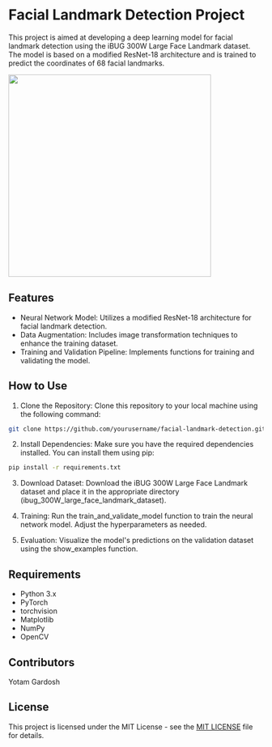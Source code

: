 # Facial Landmark Detection Project
This project is aimed at developing a deep learning model for facial landmark detection using the iBUG 300W Large Face Landmark dataset. The model is based on a modified ResNet-18 architecture and is trained to predict the coordinates of 68 facial landmarks.

<img src="https://miro.medium.com/v2/resize:fit:720/format:webp/1*a6kXOpZQ4abIk0EfIkKOpw.jpeg" width= "400" height= "400">



## Features
* Neural Network Model: Utilizes a modified ResNet-18 architecture for facial landmark detection.
* Data Augmentation: Includes image transformation techniques to enhance the training dataset.
* Training and Validation Pipeline: Implements functions for training and validating the model.
  
## How to Use
1. Clone the Repository: Clone this repository to your local machine using the following command:
  ```bash
  git clone https://github.com/yourusername/facial-landmark-detection.git
```

2. Install Dependencies: Make sure you have the required dependencies installed. You can install them using pip:
  ```bash
  pip install -r requirements.txt
```
3. Download Dataset: Download the iBUG 300W Large Face Landmark dataset and place it in the appropriate directory (ibug_300W_large_face_landmark_dataset).

4. Training: Run the train_and_validate_model function to train the neural network model. Adjust the hyperparameters as needed.

5. Evaluation: Visualize the model's predictions on the validation dataset using the show_examples function.

## Requirements
* Python 3.x 
* PyTorch
* torchvision
* Matplotlib
* NumPy
* OpenCV

## Contributors
Yotam Gardosh

## License
This project is licensed under the MIT License - see the [MIT LICENSE](https://choosealicense.com/licenses/mit/) file for details.
